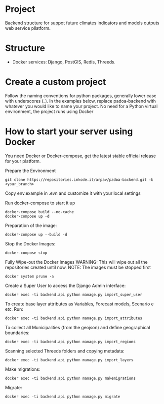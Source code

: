 # Project
Backend structure for suppot future climates indicators and models outputs web service pllatform.

# Structure

- Docker services:
Django, PostGIS, Redis, Threeds.

# Create a custom project
Follow the naming conventions for python packages, generally lower case with underscores (_).
In the examples below, replace padoa-backend with whatever you would like to name your project.
No need for a Python virtual environment, the project runs using Docker 

# How to start your server using Docker

You need Docker or Docker-compose, get the latest stable official release for your platform.

Prepare the Environment

    git clone https://repositories.inkode.it/arpav/padoa-backend.git -b <your_branch>

Copy env.example in .evn and customize it with your local settings

Run docker-compose to start it up

    docker-compose build --no-cache
    docker-compose up -d

Preparation of the image:

    docker-compose up --build -d

Stop the Docker Images:

    docker-compose stop

Fully Wipe-out the Docker Images
WARNING: This will wipe out all the repositories created until now.
NOTE: The images must be stopped first

    docker system prune -a

Create a Super User to access the Django Admin interface:

    docker exec -ti backend.api python manage.py import_super_user

To create base layer attributes as Variables, Forecast models, Scenario e etc. Run:

    docker exec -ti backend.api python manage.py import_attributes

To collect all Municipalities (from the geojson) and define geographical boundaries:

    docker exec -ti backend.api python manage.py import_regions

Scanning selected Threeds folders and copying metadata:

    docker exec -ti backend.api python manage.py import_layers

Make migrations: 

    docker exec -ti backend.api python manage.py makemigrations

Migrate:

    docker exec -ti backend.api python manage.py migrate
